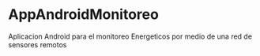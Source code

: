 # AppAndroidMonitoreo
Aplicacion Android para el monitoreo Energeticos por medio de una red de sensores remotos
